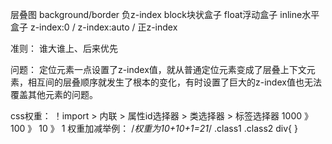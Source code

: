 层叠图
background/border 
负z-index 
block块状盒子
float浮动盒子
inline水平盒子
z-index:0 / z-index:auto / 
正z-index

准则： 谁大谁上、后来优先

问题：  定位元素一点设置了z-index值，就从普通定位元素变成了层叠上下文元素，相互间的层叠顺序就发生了根本的变化，有时设置了巨大的z-index值也无法覆盖其他元素的问题。


css权重：
！import > 内联 > 属性id选择器 >  类选择器 > 标签选择器
                1000 》 100 》 10 》 1
权重加减举例：
/*权重为10+10+1=21*/
.class1 .class2 div{
}